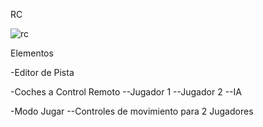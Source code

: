 RC

![rc](./Imagenes/2.gif)

Elementos

-Editor de Pista

-Coches a Control Remoto
--Jugador 1
--Jugador 2
--IA

-Modo Jugar
--Controles de movimiento para 2 Jugadores